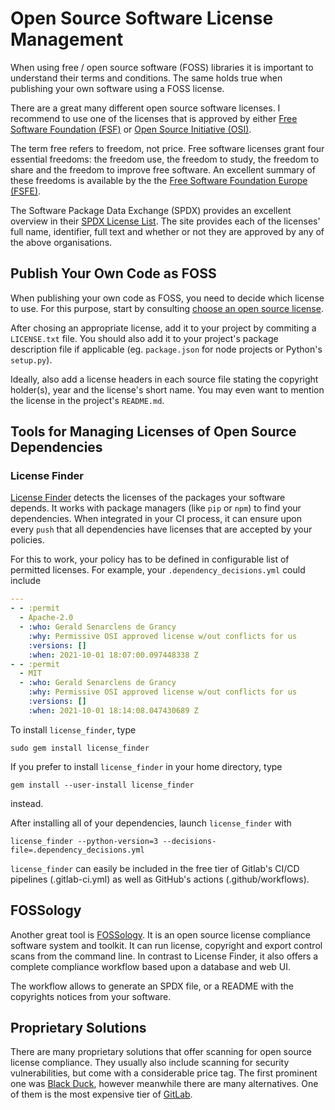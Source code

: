 # Open Source Software License Management

When using free / open source software (FOSS) libraries it is important to
understand their terms and conditions. The same holds true when publishing
your own software using a FOSS license.

There are a great many different open source software licenses. I recommend
to use one of the licenses that is approved by either
[Free Software Foundation (FSF)](https://www.fsf.org/) or
[Open Source Initiative (OSI)](https://opensource.org/).

The term free refers to freedom, not price. Free software licenses
grant four essential freedoms: the freedom use, the freedom to study,
the freedom to share and the freedom to improve free software.
An excellent summary of these freedoms is available by the
the [Free Software Foundation Europe (FSFE)](https://fsfe.org/freesoftware/freesoftware.html).

The Software Package Data Exchange (SPDX) provides an excellent overview
in their [SPDX License List](https://spdx.org/licenses/). The site provides
each of the licenses' full name, identifier, full text and whether or not they
are approved by any of the above organisations.

## Publish Your Own Code as FOSS
When publishing your own code as FOSS, you need to decide which license to
use. For this purpose, start by consulting
[choose an open source license](https://choosealicense.com/).

After chosing an appropriate license, add it to your project by commiting
a `LICENSE.txt` file. You should also add it to your project's package
description file if applicable (eg. `package.json` for node projects or
Python's `setup.py`).

Ideally, also add a license headers in each source file stating the
copyright holder(s), year and the license's short name. You may even want to
mention the license in the project's `README.md`.

## Tools for Managing Licenses of Open Source Dependencies

### License Finder
[License Finder](https://github.com/pivotal/LicenseFinder)
detects the licenses of the packages your software depends. It works with
package managers (like `pip` or `npm`) to find your dependencies. When
integrated in your CI process, it can ensure upon every `push` that all
dependencies have licenses that are accepted by your policies.

For this to work, your policy has to be defined in configurable list of
permitted licenses. For example, your `.dependency_decisions.yml` could
include

```yaml
---
- - :permit
  - Apache-2.0
  - :who: Gerald Senarclens de Grancy
    :why: Permissive OSI approved license w/out conflicts for us
    :versions: []
    :when: 2021-10-01 18:07:00.097448338 Z
- - :permit
  - MIT
  - :who: Gerald Senarclens de Grancy
    :why: Permissive OSI approved license w/out conflicts for us
    :versions: []
    :when: 2021-10-01 18:14:08.047430689 Z

```

To install `license_finder`, type
```
sudo gem install license_finder
```
If you prefer to install `license_finder` in your home directory, type
```
gem install --user-install license_finder
```
instead.

After installing all of your dependencies, launch `license_finder` with
```
license_finder --python-version=3 --decisions-file=.dependency_decisions.yml
```

`license_finder` can easily be included in the free tier of Gitlab's CI/CD
pipelines (.gitlab-ci.yml) as well as GitHub's actions (.github/workflows).

## FOSSology
Another great tool is [FOSSology](https://www.fossology.org/).
It is an open source license compliance software system and toolkit.
It can run license, copyright and export control scans from the command line.
In contrast to License Finder, it also offers a complete compliance workflow
based upon a database and web UI.

The workflow allows to generate an SPDX file, or a README with the copyrights
notices from your software.

## Proprietary Solutions
There are many proprietary solutions that offer scanning for
open source license compliance. They usually also include scanning for
security vulnerabilities, but come with a considerable price tag.
The first prominent one was
[Black Duck](https://www.synopsys.com/software-integrity/security-testing/software-composition-analysis.html), however meanwhile there are many
alternatives. One of them is the most expensive tier of
[GitLab](https://about.gitlab.com/pricing/).

